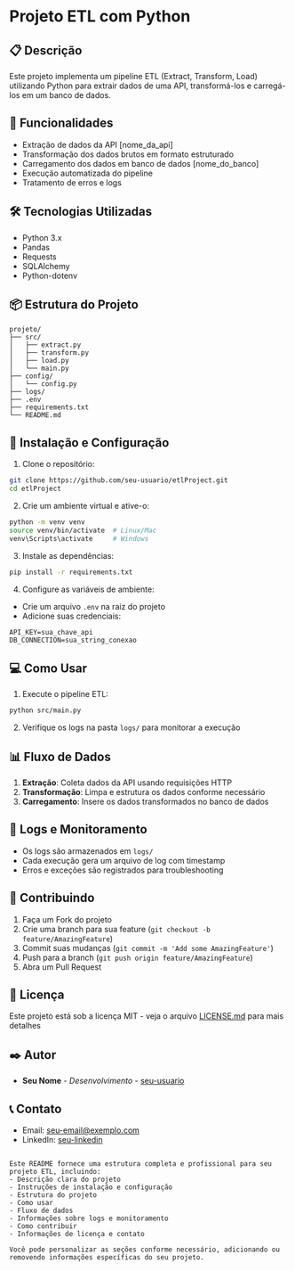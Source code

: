 # Projeto ETL com Python

## 📋 Descrição
Este projeto implementa um pipeline ETL (Extract, Transform, Load) utilizando Python para extrair dados de uma API, transformá-los e carregá-los em um banco de dados.

## 🚀 Funcionalidades
- Extração de dados da API [nome_da_api]
- Transformação dos dados brutos em formato estruturado
- Carregamento dos dados em banco de dados [nome_do_banco]
- Execução automatizada do pipeline
- Tratamento de erros e logs

## 🛠️ Tecnologias Utilizadas
- Python 3.x
- Pandas
- Requests
- SQLAlchemy
- Python-dotenv

## 📦 Estrutura do Projeto
```
projeto/
├── src/
│   ├── extract.py
│   ├── transform.py
│   ├── load.py
│   └── main.py
├── config/
│   └── config.py
├── logs/
├── .env
├── requirements.txt
└── README.md
```

## 🔧 Instalação e Configuração

1. Clone o repositório:
```bash
git clone https://github.com/seu-usuario/etlProject.git
cd etlProject
```

2. Crie um ambiente virtual e ative-o:
```bash
python -m venv venv
source venv/bin/activate  # Linux/Mac
venv\Scripts\activate     # Windows
```

3. Instale as dependências:
```bash
pip install -r requirements.txt
```

4. Configure as variáveis de ambiente:
- Crie um arquivo `.env` na raiz do projeto
- Adicione suas credenciais:
```
API_KEY=sua_chave_api
DB_CONNECTION=sua_string_conexao
```

## 💻 Como Usar

1. Execute o pipeline ETL:
```bash
python src/main.py
```

2. Verifique os logs na pasta `logs/` para monitorar a execução

## 📊 Fluxo de Dados
1. **Extração**: Coleta dados da API usando requisições HTTP
2. **Transformação**: Limpa e estrutura os dados conforme necessário
3. **Carregamento**: Insere os dados transformados no banco de dados

## 📝 Logs e Monitoramento
- Os logs são armazenados em `logs/`
- Cada execução gera um arquivo de log com timestamp
- Erros e exceções são registrados para troubleshooting

## 🤝 Contribuindo
1. Faça um Fork do projeto
2. Crie uma branch para sua feature (`git checkout -b feature/AmazingFeature`)
3. Commit suas mudanças (`git commit -m 'Add some AmazingFeature'`)
4. Push para a branch (`git push origin feature/AmazingFeature`)
5. Abra um Pull Request

## 📄 Licença
Este projeto está sob a licença MIT - veja o arquivo [LICENSE.md](LICENSE.md) para mais detalhes

## ✒️ Autor
* **Seu Nome** - *Desenvolvimento* - [seu-usuario](https://github.com/seu-usuario)

## 📞 Contato
- Email: seu-email@exemplo.com
- LinkedIn: [seu-linkedin](https://linkedin.com/in/seu-perfil)
```

Este README fornece uma estrutura completa e profissional para seu projeto ETL, incluindo:
- Descrição clara do projeto
- Instruções de instalação e configuração
- Estrutura do projeto
- Como usar
- Fluxo de dados
- Informações sobre logs e monitoramento
- Como contribuir
- Informações de licença e contato

Você pode personalizar as seções conforme necessário, adicionando ou removendo informações específicas do seu projeto.
